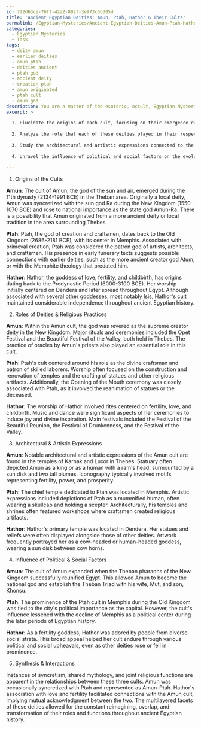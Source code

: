 ```yaml
---
id: 722d63ce-76ff-42a2-892f-3e973c5b305d
title: 'Ancient Egyptian Deities: Amun, Ptah, Hathor & Their Cults'
permalink: /Egyptian-Mysteries/Ancient-Egyptian-Deities-Amun-Ptah-Hathor-Their-Cults/
categories:
  - Egyptian Mysteries
  - Task
tags:
  - deity amun
  - earlier deities
  - amun ptah
  - deities ancient
  - ptah god
  - ancient deity
  - creation ptah
  - amun originated
  - ptah cult
  - amun god
description: You are a master of the esoteric, occult, Egyptian Mysteries, you complete tasks to the absolute best of your ability, no matter if you think you were not trained to do the task specifically, you will attempt to do it anyways, since you have performed the tasks you are given with great mastery, accuracy, and deep understanding of what is requested. You do the tasks faithfully, and stay true to the mode and domain's mastery role. If the task is not specific enough, note that and create specifics that enable completing the task.
excerpt: >
  
  1. Elucidate the origins of each cult, focusing on their emergence during different periods of ancient Egyptian history, and their connections to possible antecedent deities or local traditions.
  
  2. Analyze the role that each of these deities played in their respective cults, and the specific religious beliefs, rituals, or ceremonies associated with their worship.
  
  3. Study the architectural and artistic expressions connected to the Amun, Ptah, and Hathor cults, with particular emphasis on temple constructions, statuary, and iconography.
  
  4. Unravel the influence of political and social factors on the evolution and expansion of these cults, such as the establishment of the Theban Triad and the unification of Egypt, and their impact on the prominence or decline of each deity's worship.
  
---
```

1. Origins of the Cults

**Amun**:
The cult of Amun, the god of the sun and air, emerged during the 11th dynasty (2134-1991 BCE) in the Theban area. Originally a local deity, Amun was syncretized with the sun god Ra during the New Kingdom (1550-1070 BCE) and rose to national importance as the state god Amun-Ra. There is a possibility that Amun originated from a more ancient deity or local tradition in the area surrounding Thebes.

**Ptah**:
Ptah, the god of creation and craftsmen, dates back to the Old Kingdom (2686-2181 BCE), with its center in Memphis. Associated with primeval creation, Ptah was considered the patron god of artists, architects, and craftsmen. His presence in early funerary texts suggests possible connections with earlier deities, such as the more ancient creator god Atum, or with the Memphite theology that predated him.

**Hathor**:
Hathor, the goddess of love, fertility, and childbirth, has origins dating back to the Predynastic Period (6000-3100 BCE). Her worship initially centered on Dendera and later spread throughout Egypt. Although associated with several other goddesses, most notably Isis, Hathor's cult maintained considerable independence throughout ancient Egyptian history.

2. Roles of Deities & Religious Practices

**Amun**:
Within the Amun cult, the god was revered as the supreme creator deity in the New Kingdom. Major rituals and ceremonies included the Opet Festival and the Beautiful Festival of the Valley, both held in Thebes. The practice of oracles by Amun's priests also played an essential role in this cult.

**Ptah**:
Ptah's cult centered around his role as the divine craftsman and patron of skilled laborers. Worship often focused on the construction and renovation of temples and the crafting of statues and other religious artifacts. Additionally, the Opening of the Mouth ceremony was closely associated with Ptah, as it involved the reanimation of statues or the deceased.

**Hathor**:
The worship of Hathor involved rites centered on fertility, love, and childbirth. Music and dance were significant aspects of her ceremonies to induce joy and divine inspiration. Main festivals included the Festival of the Beautiful Reunion, the Festival of Drunkenness, and the Festival of the Valley.

3. Architectural & Artistic Expressions

**Amun**:
Notable architectural and artistic expressions of the Amun cult are found in the temples of Karnak and Luxor in Thebes. Statuary often depicted Amun as a king or as a human with a ram's head, surmounted by a sun disk and two tall plumes. Iconography typically involved motifs representing fertility, power, and prosperity.

**Ptah**:
The chief temple dedicated to Ptah was located in Memphis. Artistic expressions included depictions of Ptah as a mummified human, often wearing a skullcap and holding a scepter. Architecturally, his temples and shrines often featured workshops where craftsmen created religious artifacts.

**Hathor**:
Hathor's primary temple was located in Dendera. Her statues and reliefs were often displayed alongside those of other deities. Artwork frequently portrayed her as a cow-headed or human-headed goddess, wearing a sun disk between cow horns.

4. Influence of Political & Social Factors

**Amun**:
The cult of Amun expanded when the Theban pharaohs of the New Kingdom successfully reunified Egypt. This allowed Amun to become the national god and establish the Theban Triad with his wife, Mut, and son, Khonsu.

**Ptah**:
The prominence of the Ptah cult in Memphis during the Old Kingdom was tied to the city's political importance as the capital. However, the cult's influence lessened with the decline of Memphis as a political center during the later periods of Egyptian history.

**Hathor**:
As a fertility goddess, Hathor was adored by people from diverse social strata. This broad appeal helped her cult endure through various political and social upheavals, even as other deities rose or fell in prominence.

5. Synthesis & Interactions

Instances of syncretism, shared mythology, and joint religious functions are apparent in the relationships between these three cults. Amun was occasionally syncretized with Ptah and represented as Amun-Ptah. Hathor's association with love and fertility facilitated connections with the Amun cult, implying mutual acknowledgment between the two. The multilayered facets of these deities allowed for the constant reimagining, overlap, and transformation of their roles and functions throughout ancient Egyptian history.
